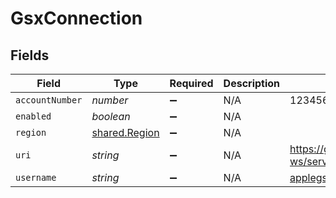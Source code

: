 # GsxConnection


## Fields

| Field                                                 | Type                                                  | Required                                              | Description                                           | Example                                               |
| ----------------------------------------------------- | ----------------------------------------------------- | ----------------------------------------------------- | ----------------------------------------------------- | ----------------------------------------------------- |
| `accountNumber`                                       | *number*                                              | :heavy_minus_sign:                                    | N/A                                                   | 123456                                                |
| `enabled`                                             | *boolean*                                             | :heavy_minus_sign:                                    | N/A                                                   |                                                       |
| `region`                                              | [shared.Region](../../../sdk/models/shared/region.md) | :heavy_minus_sign:                                    | N/A                                                   |                                                       |
| `uri`                                                 | *string*                                              | :heavy_minus_sign:                                    | N/A                                                   | https://gsxws2.apple.com/gsx-ws/services/am/asp       |
| `username`                                            | *string*                                              | :heavy_minus_sign:                                    | N/A                                                   | applegsx@company.com                                  |
